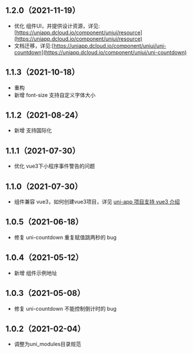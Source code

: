 ## 1.2.0（2021-11-19）
- 优化 组件UI，并提供设计资源，详见:[https://uniapp.dcloud.io/component/uniui/resource](https://uniapp.dcloud.io/component/uniui/resource)
- 文档迁移，详见:[https://uniapp.dcloud.io/component/uniui/uni-countdown](https://uniapp.dcloud.io/component/uniui/uni-countdown)
## 1.1.3（2021-10-18）
- 重构
- 新增 font-size 支持自定义字体大小
## 1.1.2（2021-08-24）
- 新增 支持国际化
## 1.1.1（2021-07-30）
- 优化 vue3下小程序事件警告的问题
## 1.1.0（2021-07-30）
- 组件兼容 vue3，如何创建vue3项目，详见 [uni-app 项目支持 vue3 介绍](https://ask.dcloud.net.cn/article/37834)
## 1.0.5（2021-06-18）
- 修复 uni-countdown 重复赋值跳两秒的 bug
## 1.0.4（2021-05-12）
- 新增 组件示例地址
## 1.0.3（2021-05-08）
- 修复 uni-countdown 不能控制倒计时的 bug
## 1.0.2（2021-02-04）
- 调整为uni_modules目录规范
